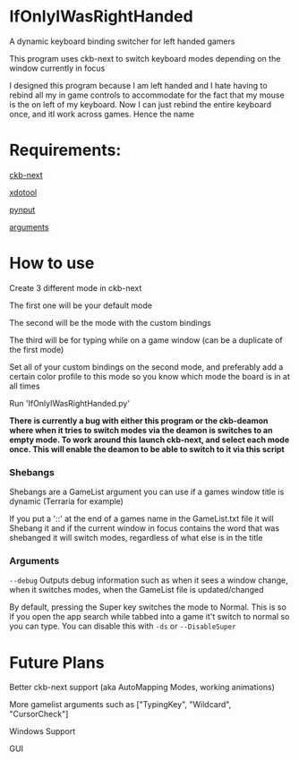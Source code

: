# IfOnlyIWasRightHanded
A dynamic keyboard binding switcher for left handed gamers

This program uses ckb-next to switch keyboard modes depending on the window currently in focus

I designed this program because I am left handed and I hate having to rebind all my in game controls to accommodate for the fact that my mouse is the on left of my keyboard. Now I can just rebind the entire keyboard once, and itl work across games. Hence the name

# Requirements:
[ckb-next](https://github.com/ckb-next/ckb-next "ckb-next")

[xdotool](https://github.com/jordansissel/xdotool)

[pynput](https://pypi.org/project/pynput/)

[arguments](https://pypi.org/project/arguments/)

# How to use

Create 3 different mode in ckb-next


The first one will be your default mode

The second will be the mode with the custom bindings

The third will be for typing while on a game window (can be a duplicate of the first mode)


Set all of your custom bindings on the second mode, and preferably add a certain color profile to this mode so you know which mode the board is in at all times

Run 'IfOnlyIWasRightHanded.py'

**There is currently a bug with either this program or the ckb-deamon where when it tries to switch modes via the deamon is switches to an empty mode. To work around this launch ckb-next, and select each mode once. This will enable the deamon to be able to switch to it via this script**

### Shebangs

Shebangs are a GameList argument you can use if a games window title is dynamic (Terraria for example)

If you put a '::' at the end of a games name in the GameList.txt file it will Shebang it and if the current window in focus contains the word that was shebanged it will switch modes, regardless of what else is in the title

### Arguments

`--debug`
Outputs debug information such as when it sees a window change, when it switches modes, when the GameList file is updated/changed


By default, pressing the Super key switches the mode to Normal. This is so if you open the app search while tabbed into a game it't switch to normal so you can type. You can disable this with `-ds` or `--DisableSuper`

# Future Plans

Better ckb-next support (aka AutoMapping Modes, working animations)

More gamelist arguments such as ["TypingKey", "Wildcard", "CursorCheck"]

Windows Support

GUI
